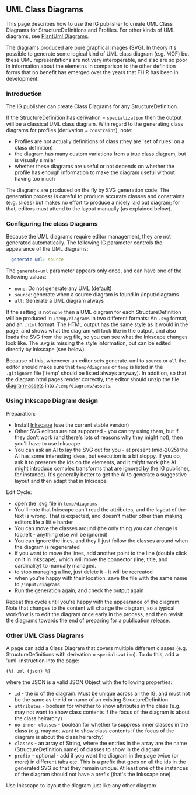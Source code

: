 ## UML Class Diagrams

This page describes how to use the IG publisher to create UML Class Diagrams for 
StructureDefinitions and Profiles. For other kinds of UML diagrams, see 
[PlantUml Diagrams](diagrams-plantuml.html).

The diagrams produced are pure graphical images (SVG). In theory it's possible
to generate some logical kind of UML class diagram (e.g. MOF) but these UML
representations are not very interoperable, and also are so poor in information 
about the elemetns in comparison to the other definition forms that no benefit 
has emerged over the years that FHIR has been in development. 

### Introduction 

The IG publisher can create Class Diagrams for any StructureDefinition. 

If the StructureDefinition has derivation = `specialization` then the 
output will be a classical UML class diagram. With regard to the generating
class diagrams for profiles (derivation = `constraint`), note:

* Profiles are not actually definitions of class (they are 'set of rules' on a class definition)
* the diagram has many custom variations from a true class diagram, but is visually similar
* whether these diagrams are useful or not depends on whether the profile has enough information to make the diagram useful without having too much

The diagrams are produced on the fly by SVG generation code. The generation process 
is careful to produce accurate classes and constraints (e.g. slices) but makes no 
effort to produce a nicely laid out diagram; for that, editors must attend to the layout
manually (as explained below).

### Configuring the class Diagrams

Because the UML diagrams require editor management, they are not generated automatically. 
The following IG parameter controls the appearance of the UML diagrams:

```yaml
  generate-uml: source
```

The `generate-uml` parameter appears only once, and can have one of the following values:

* `none`: Do not generate any UML (default)
* `source`: generate when a source diagram is found in /input/diagrams
* `all`: Generate a UML diagram always

If the setting is not `none` then a UML diagram for each StructureDefinition will be 
produced in `/temp/diagrams` in two different formats: An `.svg` format, and an `.html`
format. The HTML output has the same style as it would in the page, and shows what the
diagram will look like in the output, and also loads the SVG from the svg file, so you 
can see what the Inkscape changes look like. The .svg is missing the style information, but can 
be edited directly by Inkscape (see below).

Because of this, whenever an editor sets generate-uml to `source` or `all` the editor 
should make sure that `temp/diagrams` or `temp` is listed in the `.gitignore` file ('temp'
should be listed always anyway). In addition, so that the diagram html pages render correctly,
the editor should unzip the file [diagram-assets](http://fhir.org/diagram-assets.zip) into
`/temp/diagrams/assets`.

### Using Inkscape Diagram design 

Preparation:

* Install [Inkscape](https://inkscape.org) (use the current stable version)
* Other SVG editors are not supported - you can try using them, but if they don't work (and there's lots of reasons why they might not), then you'll have to use Inkscape
* You can ask an AI to lay the SVG out for you - at present (mid-2025) the AI has some interesting ideas, but execution is a bit sloppy. If you do, ask it to preserve the ids on the elements, and it *might* work (the AI might introduce complex transforms that are ignored by the IG publisher, for instance). It's generally better to get the AI to generate a suggestive layout and then adapt that in Inkscape

Edit Cycle:

* open the .svg file in `temp/diagrams`
* You'll note that Inkscape can't read the attributes, and the layout of the text is wrong. That is expected, and doesn't matter other than making editors life a little harder
* You can move the classes around (the only thing you can change is top,left - anything else will be ignored)
* You can ignore the lines, and they'll just follow the classes around when the diagram is regenerated
* if you want to move the lines, add another point to the line (double click on it in Inkscape), which will move the connector (line, title, and cardinality) to manually managed. 
* to stop managing a line, just delete it - it will be recreated
* when you're happy with their location, save the file with the same name to `/input/diagrams`
* Run the generation again, and check the output again

Repeat this cycle until you're happy with the appearance of the diagram. Note that changes
to the content will change the diagram, so a typical workflow is to edit the diagram once 
early in the process, and then revisit the diagrams towards the end of preparing for a 
publication release.

### Other UML Class Diagrams

A page can add a Class Diagram that covers multiple different classes (e.g. StructureDefinitions with 
derivation = `specialization`). To do this, add a 'uml' instruction into the page:

```
{%! uml {json} %}
```

where the JSON is a valid JSON Object with the following properties:

* `id` - the id of the diagram. Must be unique across all the IG, and must not be the same as the id or name of an existing StructureDefinition
* `attributes` - boolean for whether to show attributes in the class (e.g. may not want to show class contents if the focus of the diagram is about the class heirarchy)
* `no-inner-classes` - boolean for whether to suppress inner classes in the class (e.g. may not want to show class contents if the focus of the diagram is about the class heirarchy)
* `classes` - an array of String, where the entries in the array are the name (StructureDefinition.name) of classes to show in the diagram
* `prefix` - optional - add if you want the diagram in the page twice (or more) in different tabs etc. This is a prefix that goes on all the ids in the generated SVG so that they remain unique. At least one of the instances of the diagram should not have a prefix (that's the Inkscape one)

Use Inkscape to layout the diagram just like any other diagram


